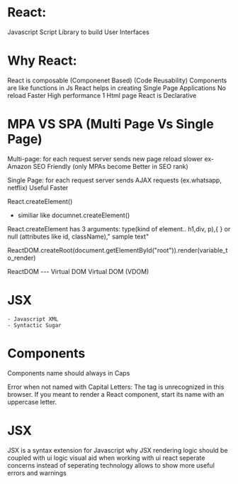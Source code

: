 # React:
Javascript Script Library to build User Interfaces
# Why React:
React is composable (Componenet Based) (Code Reusability)
	Components are like functions in Js
React helps in creating Single Page Applications
	No reload
	Faster
	High performance
	1 Html page
React is Declarative


# MPA VS SPA (Multi Page Vs Single Page)

Multi-page:
for each request server sends new page reload
slower
ex- Amazon
SEO Friendly (only MPAs become Better in SEO rank)

Single Page:
for each request server sends AJAX requests (ex.whatsapp, netflix)
Useful
Faster


React.createElement()
* similiar like documnet.createElement()

React.createElement has 3 arguments:
	type(kind of element.. h1,div, p),{ } or null (attributes like id, className)," sample text"

ReactDOM.createRoot(document.getElementById("root")).render(variable_to_render)

ReactDOM --- Virtual DOM
Virtual DOM (VDOM)

# JSX 
	- Javascript XML
	- Syntactic Sugar

# Components
Components name should always in Caps

Error when not named with Capital Letters:
The tag <app> is unrecognized in this browser. If you meant to render a React component, start its name with an uppercase letter.

# JSX
JSX is a syntax extension for Javascript
why JSX
	rendering logic should be coupled with ui logic
	visual aid when working with ui
	react seperate concerns instead of seperating technology
	allows to show more useful errors and warnings